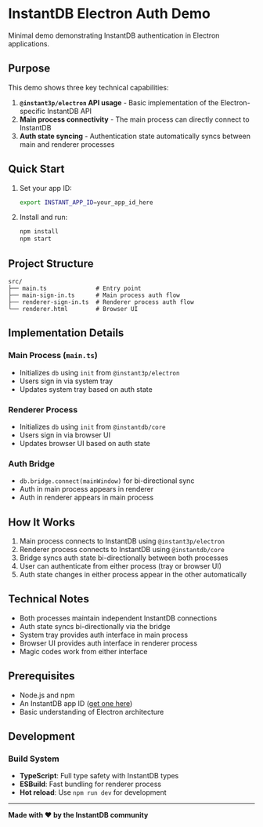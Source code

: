 # InstantDB Electron Auth Demo

Minimal demo demonstrating InstantDB authentication in Electron applications.

## Purpose

This demo shows three key technical capabilities:

1. **`@instant3p/electron` API usage** - Basic implementation of the Electron-specific InstantDB API
2. **Main process connectivity** - The main process can directly connect to InstantDB
3. **Auth state syncing** - Authentication state automatically syncs between main and renderer processes

## Quick Start

1. Set your app ID:
   ```bash
   export INSTANT_APP_ID=your_app_id_here
   ```

2. Install and run:
   ```bash
   npm install
   npm start
   ```

## Project Structure

```
src/
├── main.ts              # Entry point
├── main-sign-in.ts      # Main process auth flow
├── renderer-sign-in.ts  # Renderer process auth flow
└── renderer.html        # Browser UI
```

## Implementation Details

### Main Process (`main.ts`)
- Initializes `db` using `init` from `@instant3p/electron`
- Users sign in via system tray
- Updates system tray based on auth state

### Renderer Process
- Initializes `db` using `init` from `@instantdb/core`
- Users sign in via browser UI
- Updates browser UI based on auth state

### Auth Bridge
- `db.bridge.connect(mainWindow)` for bi-directional sync
- Auth in main process appears in renderer
- Auth in renderer appears in main process

## How It Works

1. Main process connects to InstantDB using `@instant3p/electron`
2. Renderer process connects to InstantDB using `@instantdb/core`
3. Bridge syncs auth state bi-directionally between both processes
4. User can authenticate from either process (tray or browser UI)
5. Auth state changes in either process appear in the other automatically

## Technical Notes

- Both processes maintain independent InstantDB connections
- Auth state syncs bi-directionally via the bridge
- System tray provides auth interface in main process
- Browser UI provides auth interface in renderer process
- Magic codes work from either interface

## Prerequisites

- Node.js and npm
- An InstantDB app ID ([get one here](https://instantdb.com))
- Basic understanding of Electron architecture

## Development

### Build System
- **TypeScript**: Full type safety with InstantDB types
- **ESBuild**: Fast bundling for renderer process
- **Hot reload**: Use `npm run dev` for development

---
**Made with ❤️ by the InstantDB community**